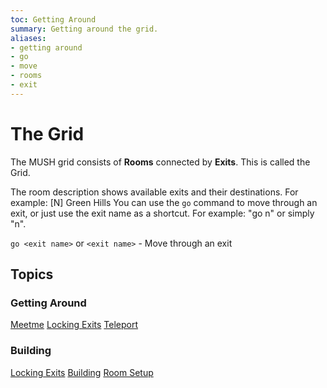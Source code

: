 ```yaml
---
toc: Getting Around
summary: Getting around the grid.
aliases:
- getting around
- go
- move
- rooms
- exit
---
```

# The Grid

The MUSH grid consists of **Rooms** connected by **Exits**.  This is called the Grid.

The room description shows available exits and their destinations.  For example:
      [N] Green Hills
You can use the `go` command to move through an exit, or just use the exit name as a shortcut.  For example:  "go n" or simply "n".

`go <exit name>` or `<exit name>` - Move through an exit

## Topics

### Getting Around

[Meetme](/help/rooms/meetme)
[Locking Exits](/help/rooms/lock)
[Teleport](/help/rooms/teleport)

### Building

[Locking Exits](/help/rooms/lock)
[Building](/help/rooms/building)
[Room Setup](/help/rooms/setup)